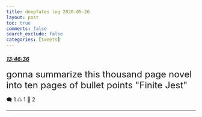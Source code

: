 ```yaml
---
title: deepfates log 2020-05-26
layout: post
toc: true
comments: false
search_exclude: false
categories: [tweets]
---
```



#### <a href = "https://twitter.com/deepfates/status/1265368759386005504">*13:46:36*</a>

<font size="5">gonna summarize this thousand page novel into ten pages of bullet points  "Finite Jest"</font>



🗨️ 1 ♺ 1 🤍  2   

---
    
            

